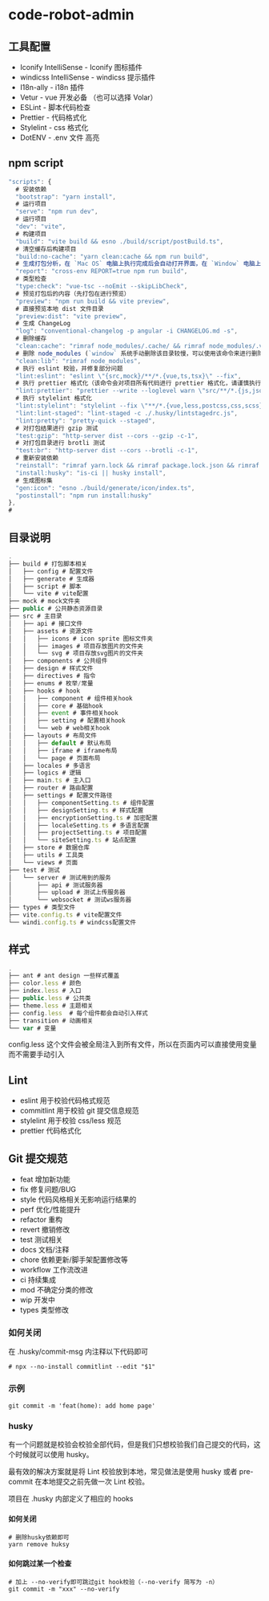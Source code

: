 # code-robot-admin

## 工具配置

- Iconify IntelliSense - Iconify 图标插件
- windicss IntelliSense - windicss 提示插件
- I18n-ally - i18n 插件
- Vetur - vue 开发必备 （也可以选择 Volar）
- ESLint - 脚本代码检查
- Prettier - 代码格式化
- Stylelint - css 格式化
- DotENV - .env 文件 高亮

## npm script

```js
"scripts": {
  # 安装依赖
  "bootstrap": "yarn install",
  # 运行项目
  "serve": "npm run dev",
  # 运行项目
  "dev": "vite",
  # 构建项目
  "build": "vite build && esno ./build/script/postBuild.ts",
  # 清空缓存后构建项目
  "build:no-cache": "yarn clean:cache && npm run build",
  # 生成打包分析，在 `Mac OS` 电脑上执行完成后会自动打开界面，在 `Window` 电脑上执行完成后需要打开 `./build/.cache/stats.html` 查看
  "report": "cross-env REPORT=true npm run build",
  # 类型检查
  "type:check": "vue-tsc --noEmit --skipLibCheck",
  # 预览打包后的内容（先打包在进行预览）
  "preview": "npm run build && vite preview",
  # 直接预览本地 dist 文件目录
  "preview:dist": "vite preview",
  # 生成 ChangeLog
  "log": "conventional-changelog -p angular -i CHANGELOG.md -s",
  # 删除缓存
  "clean:cache": "rimraf node_modules/.cache/ && rimraf node_modules/.vite",
  # 删除 node_modules (`window` 系统手动删除该目录较慢，可以使用该命令来进行删除)
  "clean:lib": "rimraf node_modules",
  # 执行 eslint 校验，并修复部分问题
  "lint:eslint": "eslint \"{src,mock}/**/*.{vue,ts,tsx}\" --fix",
  # 执行 prettier 格式化（该命令会对项目所有代码进行 prettier 格式化，请谨慎执行）
  "lint:prettier": "prettier --write --loglevel warn \"src/**/*.{js,json,tsx,css,less,scss,vue,html,md}\"",
  # 执行 stylelint 格式化
  "lint:stylelint": "stylelint --fix \"**/*.{vue,less,postcss,css,scss}\" --cache --cache-location node_modules/.cache/stylelint/",
  "lint:lint-staged": "lint-staged -c ./.husky/lintstagedrc.js",
  "lint:pretty": "pretty-quick --staged",
  # 对打包结果进行 gzip 测试
  "test:gzip": "http-server dist --cors --gzip -c-1",
  # 对打包目录进行 brotli 测试
  "test:br": "http-server dist --cors --brotli -c-1",
  # 重新安装依赖
  "reinstall": "rimraf yarn.lock && rimraf package.lock.json && rimraf node_modules && npm run bootstrap",
  "install:husky": "is-ci || husky install",
  # 生成图标集
  "gen:icon": "esno ./build/generate/icon/index.ts",
  "postinstall": "npm run install:husky"
},
#
```

## 目录说明

```js
.
├── build # 打包脚本相关
│   ├── config # 配置文件
│   ├── generate # 生成器
│   ├── script # 脚本
│   └── vite # vite配置
├── mock # mock文件夹
├── public # 公共静态资源目录
├── src # 主目录
│   ├── api # 接口文件
│   ├── assets # 资源文件
│   │   ├── icons # icon sprite 图标文件夹
│   │   ├── images # 项目存放图片的文件夹
│   │   └── svg # 项目存放svg图片的文件夹
│   ├── components # 公共组件
│   ├── design # 样式文件
│   ├── directives # 指令
│   ├── enums # 枚举/常量
│   ├── hooks # hook
│   │   ├── component # 组件相关hook
│   │   ├── core # 基础hook
│   │   ├── event # 事件相关hook
│   │   ├── setting # 配置相关hook
│   │   └── web # web相关hook
│   ├── layouts # 布局文件
│   │   ├── default # 默认布局
│   │   ├── iframe # iframe布局
│   │   └── page # 页面布局
│   ├── locales # 多语言
│   ├── logics # 逻辑
│   ├── main.ts # 主入口
│   ├── router # 路由配置
│   ├── settings # 配置文件路径
│   │   ├── componentSetting.ts # 组件配置
│   │   ├── designSetting.ts # 样式配置
│   │   ├── encryptionSetting.ts # 加密配置
│   │   ├── localeSetting.ts # 多语言配置
│   │   ├── projectSetting.ts # 项目配置
│   │   └── siteSetting.ts # 站点配置
│   ├── store # 数据仓库
│   ├── utils # 工具类
│   └── views # 页面
├── test # 测试
│   └── server # 测试用到的服务
│       ├── api # 测试服务器
│       ├── upload # 测试上传服务器
│       └── websocket # 测试ws服务器
├── types # 类型文件
├── vite.config.ts # vite配置文件
└── windi.config.ts # windcss配置文件

```

## 样式

```js
.
├── ant # ant design 一些样式覆盖
├── color.less # 颜色
├── index.less # 入口
├── public.less # 公共类
├── theme.less # 主题相关
├── config.less  # 每个组件都会自动引入样式
├── transition # 动画相关
└── var # 变量

```

config.less 这个文件会被全局注入到所有文件，所以在页面内可以直接使用变量而不需要手动引入

## Lint

- eslint 用于校验代码格式规范
- commitlint 用于校验 git 提交信息规范
- stylelint 用于校验 css/less 规范
- prettier 代码格式化

## Git 提交规范

- feat 增加新功能
- fix 修复问题/BUG
- style 代码风格相关无影响运行结果的
- perf 优化/性能提升
- refactor 重构
- revert 撤销修改
- test 测试相关
- docs 文档/注释
- chore 依赖更新/脚手架配置修改等
- workflow 工作流改进
- ci 持续集成
- mod 不确定分类的修改
- wip 开发中
- types 类型修改

### 如何关闭

在 .husky/commit-msg 内注释以下代码即可

```
# npx --no-install commitlint --edit "$1"
```

### 示例

```
git commit -m 'feat(home): add home page'
```

### husky

有一个问题就是校验会校验全部代码，但是我们只想校验我们自己提交的代码，这个时候就可以使用 husky。

最有效的解决方案就是将 Lint 校验放到本地，常见做法是使用 husky 或者 pre-commit 在本地提交之前先做一次 Lint 校验。

项目在 .husky 内部定义了相应的 hooks

#### 如何关闭

```
# 删除husky依赖即可
yarn remove huksy
```

#### 如何跳过某一个检查

```
# 加上 --no-verify即可跳过git hook校验（--no-verify 简写为 -n）
git commit -m "xxx" --no-verify
```
